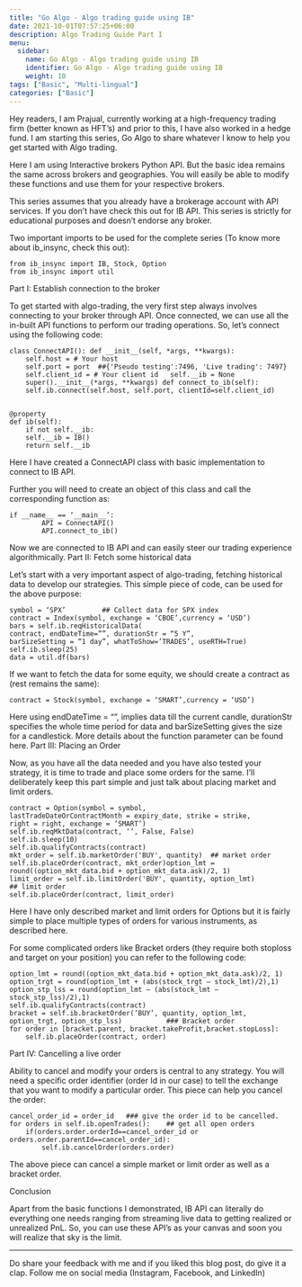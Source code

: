 ```yaml
---
title: "Go Algo - Algo trading guide using IB"
date: 2021-10-01T07:57:25+06:00
description: Algo Trading Guide Part I
menu:
  sidebar:
    name: Go Algo - Algo trading guide using IB
    identifier: Go Algo - Algo trading guide using IB
    weight: 10
tags: ["Basic", "Multi-lingual"]
categories: ["Basic"]
---
```


Hey readers, I am Prajual, currently working at a high-frequency trading firm (better known as HFT’s) and prior to this, I have also worked in a hedge fund. I am starting this series, Go Algo to share whatever I know to help you get started with Algo trading.

Here I am using Interactive brokers Python API. But the basic idea remains the same across brokers and geographies. You will easily be able to modify these functions and use them for your respective brokers.

This series assumes that you already have a brokerage account with API services. If you don’t have check this out for IB API. This series is strictly for educational purposes and doesn’t endorse any broker.

Two important imports to be used for the complete series (To know more about ib_insync, check this out):

	from ib_insync import IB, Stock, Option
	from ib_insync import util

Part I: Establish connection to the broker

To get started with algo-trading, the very first step always involves connecting to your broker through API. Once connected, we can use all the in-built API functions to perform our trading operations. So, let’s connect using the following code:

	class ConnectAPI(): def __init__(self, *args, **kwargs):
   		self.host = # Your host
   		self.port = port  ##{'Pseudo testing':7496, 'Live trading': 7497}
   		self.client_id = # Your client id   self.__ib = None
   		super().__init__(*args, **kwargs) def connect_to_ib(self):
   		self.ib.connect(self.host, self.port, clientId=self.client_id)
 
 
	@property
	def ib(self):
		if not self.__ib:
		self.__ib = IB()
		return self.__ib

Here I have created a ConnectAPI class with basic implementation to connect to IB API.

Further you will need to create an object of this class and call the corresponding function as:

	if __name__ == ‘__main__’:
    		API = ConnectAPI()
    		API.connect_to_ib()

Now we are connected to IB API and can easily steer our trading experience algorithmically.
Part II: Fetch some historical data

Let’s start with a very important aspect of algo-trading, fetching historical data to develop our strategies. This simple piece of code, can be used for the above purpose:

	symbol = ‘SPX’         ## Collect data for SPX index
	contract = Index(symbol, exchange = ‘CBOE’,currency = ‘USD’)
	bars = self.ib.reqHistoricalData(
	contract, endDateTime=””, durationStr = “5 Y”,
	barSizeSetting = “1 day”, whatToShow=’TRADES’, useRTH=True)
	self.ib.sleep(25)
	data = util.df(bars)

If we want to fetch the data for some equity, we should create a contract as (rest remains the same):

	contract = Stock(symbol, exchange = ‘SMART’,currency = ‘USD’)

Here using endDateTime = “”, implies data till the current candle, durationStr specifies the whole time period for data and barSizeSetting gives the size for a candlestick. More details about the function parameter can be found here.
Part III: Placing an Order

Now, as you have all the data needed and you have also tested your strategy, it is time to trade and place some orders for the same. I’ll deliberately keep this part simple and just talk about placing market and limit orders.

	contract = Option(symbol = symbol, 
	lastTradeDateOrContractMonth = expiry_date, strike = strike, 
	right = right, exchange = ‘SMART’)
	self.ib.reqMktData(contract, ‘’, False, False)
	self.ib.sleep(10)
	self.ib.qualifyContracts(contract)
	mkt_order = self.ib.marketOrder('BUY', quantity)  ## market order
	self.ib.placeOrder(contract, mkt_order)option_lmt = round((option_mkt_data.bid + option_mkt_data.ask)/2, 1)
	limit_order = self.ib.limitOrder('BUY', quantity, option_lmt)                                         ## limit order
	self.ib.placeOrder(contract, limit_order)

Here I have only described market and limit orders for Options but it is fairly simple to place multiple types of orders for various instruments, as described here.

For some complicated orders like Bracket orders (they require both stoploss and target on your position) you can refer to the following code:

	option_lmt = round((option_mkt_data.bid + option_mkt_data.ask)/2, 1)
	option_trgt = round(option_lmt + (abs(stock_trgt — stock_lmt)/2),1)
	option_stp_lss = round(option_lmt — (abs(stock_lmt — stock_stp_lss)/2),1)
	self.ib.qualifyContracts(contract)
	bracket = self.ib.bracketOrder(‘BUY’, quantity, option_lmt, option_trgt, option_stp_lss)           ### Bracket order
	for order in [bracket.parent, bracket.takeProfit,bracket.stopLoss]:
 		self.ib.placeOrder(contract, order)

Part IV: Cancelling a live order

Ability to cancel and modify your orders is central to any strategy. You will need a specific order identifier (order Id in our case) to tell the exchange that you want to modify a particular order. This piece can help you cancel the order:

	cancel_order_id = order_id   ### give the order id to be cancelled.
	for orders in self.ib.openTrades():    ## get all open orders
  		if(orders.order.orderId==cancel_order_id or orders.order.parentId==cancel_order_id):
     		self.ib.cancelOrder(orders.order)

The above piece can cancel a simple market or limit order as well as a bracket order.

Conclusion

Apart from the basic functions I demonstrated, IB API can literally do everything one needs ranging from streaming live data to getting realized or unrealized PnL. So, you can use these API’s as your canvas and soon you will realize that sky is the limit.

_________________________________________________________________

Do share your feedback with me and if you liked this blog post, do give it a clap. Follow me on social media (Instagram, Facebook, and LinkedIn)
